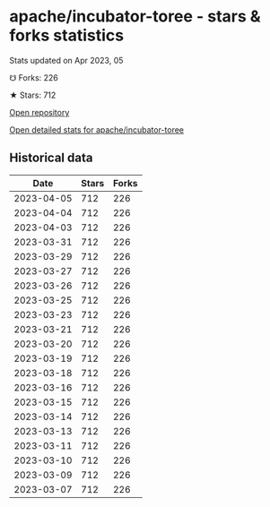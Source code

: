 # apache/incubator-toree - stars & forks statistics

Stats updated on Apr 2023, 05

☋ Forks: 226

★ Stars: 712

[Open repository](https://github.com/apache/incubator-toree)

[Open detailed stats for apache/incubator-toree](https://reviewgithub.com/rep/apache/incubator-toree)

## Historical data
| Date | Stars | Forks |
|------|-------|-------|
| 2023-04-05 | 712 | 226 | 
| 2023-04-04 | 712 | 226 | 
| 2023-04-03 | 712 | 226 | 
| 2023-03-31 | 712 | 226 | 
| 2023-03-29 | 712 | 226 | 
| 2023-03-27 | 712 | 226 | 
| 2023-03-26 | 712 | 226 | 
| 2023-03-25 | 712 | 226 | 
| 2023-03-23 | 712 | 226 | 
| 2023-03-21 | 712 | 226 | 
| 2023-03-20 | 712 | 226 | 
| 2023-03-19 | 712 | 226 | 
| 2023-03-18 | 712 | 226 | 
| 2023-03-16 | 712 | 226 | 
| 2023-03-15 | 712 | 226 | 
| 2023-03-14 | 712 | 226 | 
| 2023-03-13 | 712 | 226 | 
| 2023-03-11 | 712 | 226 | 
| 2023-03-10 | 712 | 226 | 
| 2023-03-09 | 712 | 226 | 
| 2023-03-07 | 712 | 226 | 

